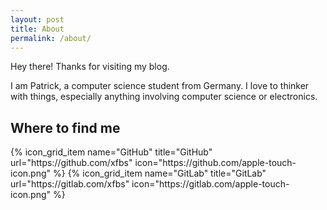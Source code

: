 ```yaml
---
layout: post
title: About
permalink: /about/
---
```


Hey there! Thanks for visiting my blog. 

I am Patrick, a computer science student from Germany. I love to thinker with things, especially anything involving computer science or electronics.

## Where to find me

<div class="icon-grid">
{% icon_grid_item
  name="GitHub"
  title="GitHub"
  url="https://github.com/xfbs"
  icon="https://github.com/apple-touch-icon.png"
%}
{% icon_grid_item
  name="GitLab"
  title="GitLab"
  url="https://gitlab.com/xfbs"
  icon="https://gitlab.com/apple-touch-icon.png"
%}
</div>
